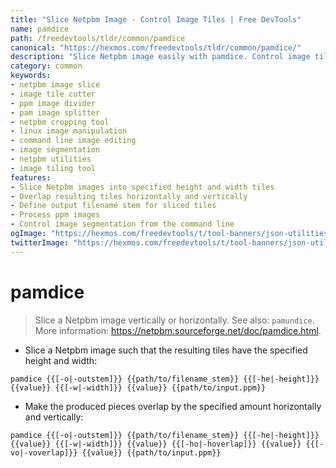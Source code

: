 ```yaml
---
title: "Slice Netpbm Image - Control Image Tiles | Free DevTools"
name: pamdice
path: /freedevtools/tldr/common/pamdice
canonical: "https://hexmos.com/freedevtools/tldr/common/pamdice/"
description: "Slice Netpbm image easily with pamdice. Control image tiles by height and width. Free online tool, no registration required. Manage image segments using command line."
category: common
keywords:
- netpbm image slice
- image tile cutter
- ppm image divider
- pam image splitter
- netpbm cropping tool
- linux image manipulation
- command line image editing
- image segmentation
- netpbm utilities
- image tiling tool
features:
- Slice Netpbm images into specified height and width tiles
- Overlap resulting tiles horizontally and vertically
- Define output filename stem for sliced tiles
- Process ppm images
- Control image segmentation from the command line
ogImage: "https://hexmos.com/freedevtools/t/tool-banners/json-utilities-banner.png"
twitterImage: "https://hexmos.com/freedevtools/t/tool-banners/json-utilities-banner.png"
---
```


# pamdice

> Slice a Netpbm image vertically or horizontally.
> See also: `pamundice`.
> More information: <https://netpbm.sourceforge.net/doc/pamdice.html>.

- Slice a Netpbm image such that the resulting tiles have the specified height and width:

`pamdice {{[-o|-outstem]}} {{path/to/filename_stem}} {{[-he|-height]}} {{value}} {{[-w|-width]}} {{value}} {{path/to/input.ppm}}`

- Make the produced pieces overlap by the specified amount horizontally and vertically:

`pamdice {{[-o|-outstem]}} {{path/to/filename_stem}} {{[-he|-height]}} {{value}} {{[-w|-width]}} {{value}} {{[-ho|-hoverlap]}} {{value}} {{[-vo|-voverlap]}} {{value}} {{path/to/input.ppm}}`
